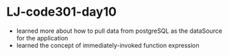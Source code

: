 # LJ-code301-day10

* learned more about how to pull data from postgreSQL as the dataSource for the application
* learned the concept of immediately-invoked function expression
